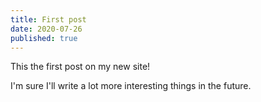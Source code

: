 ```yaml
---
title: First post
date: 2020-07-26
published: true
---
```


This the first post on my new site!

I'm sure I'll write a lot more interesting things in the future.
